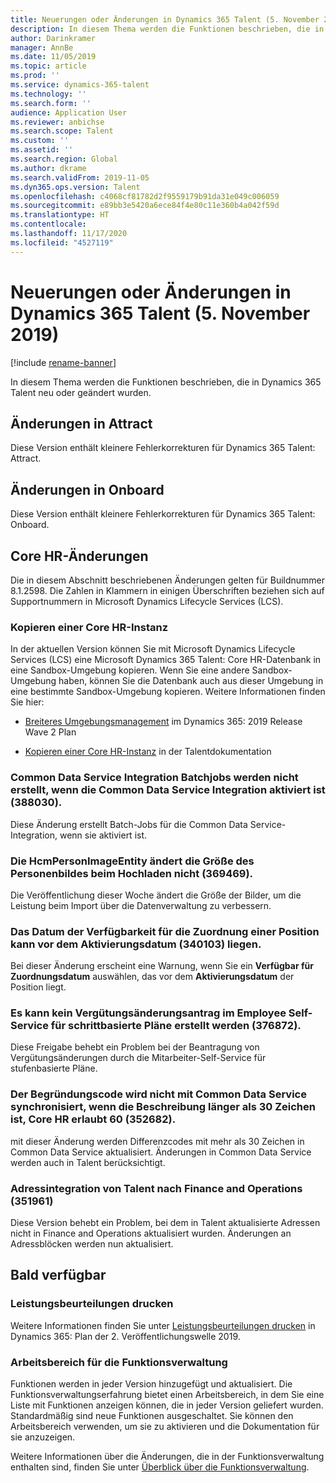 ```yaml
---
title: Neuerungen oder Änderungen in Dynamics 365 Talent (5. November 2019)
description: In diesem Thema werden die Funktionen beschrieben, die in Microsoft Dynamics 365 Talent entweder neu oder geändert sind.
author: Darinkramer
manager: AnnBe
ms.date: 11/05/2019
ms.topic: article
ms.prod: ''
ms.service: dynamics-365-talent
ms.technology: ''
ms.search.form: ''
audience: Application User
ms.reviewer: anbichse
ms.search.scope: Talent
ms.custom: ''
ms.assetid: ''
ms.search.region: Global
ms.author: dkrame
ms.search.validFrom: 2019-11-05
ms.dyn365.ops.version: Talent
ms.openlocfilehash: c4068cf81782d2f9559179b91da31e049c006059
ms.sourcegitcommit: e89bb3e5420a6ece84f4e80c11e360b4a042f59d
ms.translationtype: HT
ms.contentlocale: 
ms.lasthandoff: 11/17/2020
ms.locfileid: "4527119"
---
```

# <a name="whats-new-or-changed-in-dynamics-365-talent-november-5-2019"></a>Neuerungen oder Änderungen in Dynamics 365 Talent (5. November 2019)

[!include [rename-banner](~/includes/cc-data-platform-banner.md)]

In diesem Thema werden die Funktionen beschrieben, die in Dynamics 365 Talent neu oder geändert wurden.

## <a name="changes-in-attract"></a>Änderungen in Attract

Diese Version enthält kleinere Fehlerkorrekturen für Dynamics 365 Talent: Attract.

## <a name="changes-in-onboard"></a>Änderungen in Onboard

Diese Version enthält kleinere Fehlerkorrekturen für Dynamics 365 Talent: Onboard.

## <a name="changes-in-core-hr"></a>Core HR-Änderungen

Die in diesem Abschnitt beschriebenen Änderungen gelten für Buildnummer 8.1.2598. Die Zahlen in Klammern in einigen Überschriften beziehen sich auf Supportnummern in Microsoft Dynamics Lifecycle Services (LCS).

### <a name="copy-a-core-hr-instance"></a>Kopieren einer Core HR-Instanz

In der aktuellen Version können Sie mit Microsoft Dynamics Lifecycle Services (LCS) eine Microsoft Dynamics 365 Talent: Core HR-Datenbank in eine Sandbox-Umgebung kopieren. Wenn Sie eine andere Sandbox-Umgebung haben, können Sie die Datenbank auch aus dieser Umgebung in eine bestimmte Sandbox-Umgebung kopieren. Weitere Informationen finden Sie hier:

- [Breiteres Umgebungsmanagement](https://docs.microsoft.com/dynamics365-release-plan/2019wave2/dynamics365-talent/broader-environment-management) im Dynamics 365: 2019 Release Wave 2 Plan

- [Kopieren einer Core HR-Instanz](hr-copy-instance.md) in der Talentdokumentation

### <a name="common-data-service-integration-batch-jobs-arent-created-when-common-data-service-integration-is-enabled-388030"></a>Common Data Service Integration Batchjobs werden nicht erstellt, wenn die Common Data Service Integration aktiviert ist (388030).

Diese Änderung erstellt Batch-Jobs für die Common Data Service-Integration, wenn sie aktiviert ist.

### <a name="the-hcmpersonimageentity-doesnt-resize-the-person-image-when-uploaded-369469"></a>Die HcmPersonImageEntity ändert die Größe des Personenbildes beim Hochladen nicht (369469).

Die Veröffentlichung dieser Woche ändert die Größe der Bilder, um die Leistung beim Import über die Datenverwaltung zu verbessern.

### <a name="a-positions-available-for-assignment-date-can-be-earlier-than-the-activation-date-340103"></a>Das Datum der Verfügbarkeit für die Zuordnung einer Position kann vor dem Aktivierungsdatum (340103) liegen.

Bei dieser Änderung erscheint eine Warnung, wenn Sie ein **Verfügbar für Zuordnungsdatum** auswählen, das vor dem **Aktivierungsdatum** der Position liegt.

### <a name="cant-create-a-compensation-change-request-in-employee-self-service-for-step-based-plans-376872"></a>Es kann kein Vergütungsänderungsantrag im Employee Self-Service für schrittbasierte Pläne erstellt werden (376872).

Diese Freigabe behebt ein Problem bei der Beantragung von Vergütungsänderungen durch die Mitarbeiter-Self-Service für stufenbasierte Pläne. 

### <a name="reason-code-doesnt-sync-to-common-data-service-if-the-description-is-longer-than-30-characters-core-hr-allows-60-352682"></a>Der Begründungscode wird nicht mit Common Data Service synchronisiert, wenn die Beschreibung länger als 30 Zeichen ist, Core HR erlaubt 60 (352682).

mit dieser Änderung werden Differenzcodes mit mehr als 30 Zeichen in Common Data Service aktualisiert. Änderungen in Common Data Service werden auch in Talent berücksichtigt.

### <a name="address-integration-from-talent-to-finance-and-operations-351961"></a>Adressintegration von Talent nach Finance and Operations (351961)

Diese Version behebt ein Problem, bei dem in Talent aktualisierte Adressen nicht in Finance and Operations aktualisiert wurden. Änderungen an Adressblöcken werden nun aktualisiert.

## <a name="coming-soon"></a>Bald verfügbar

### <a name="print-performance-reviews"></a>Leistungsbeurteilungen drucken

Weitere Informationen finden Sie unter [Leistungsbeurteilungen drucken](https://docs.microsoft.com/dynamics365-release-plan/2019wave2/dynamics365-talent/print-performance-reviews) in Dynamics 365: Plan der 2. Veröffentlichungswelle 2019.

### <a name="feature-management-workspace"></a>Arbeitsbereich für die Funktionsverwaltung

Funktionen werden in jeder Version hinzugefügt und aktualisiert. Die Funktionsverwaltungserfahrung bietet einen Arbeitsbereich, in dem Sie eine Liste mit Funktionen anzeigen können, die in jeder Version geliefert wurden. Standardmäßig sind neue Funktionen ausgeschaltet. Sie können den Arbeitsbereich verwenden, um sie zu aktivieren und die Dokumentation für sie anzuzeigen.

Weitere Informationen über die Änderungen, die in der Funktionsverwaltung enthalten sind, finden Sie unter [Überblick über die Funktionsverwaltung](https://docs.microsoft.com/dynamics365/fin-ops-core/fin-ops/get-started/feature-management/feature-management-overview).

